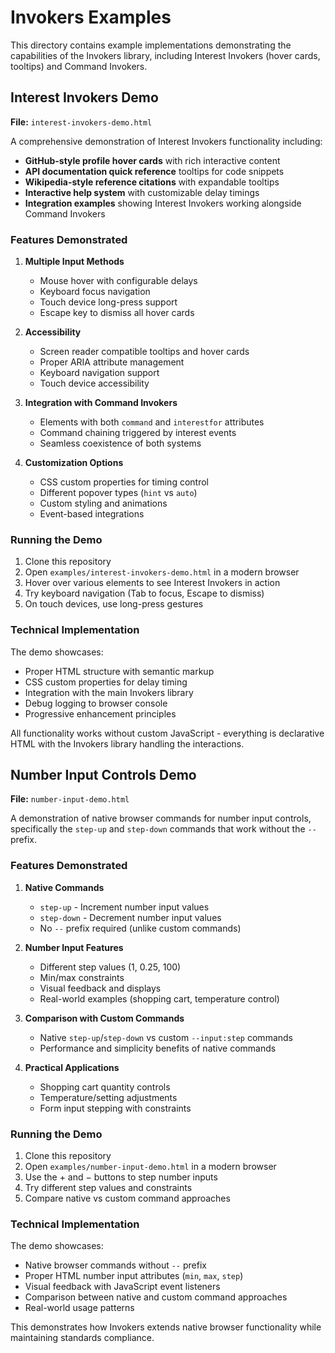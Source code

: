 # Invokers Examples

This directory contains example implementations demonstrating the capabilities of the Invokers library, including Interest Invokers (hover cards, tooltips) and Command Invokers.

## Interest Invokers Demo

**File:** `interest-invokers-demo.html`

A comprehensive demonstration of Interest Invokers functionality including:

- **GitHub-style profile hover cards** with rich interactive content
- **API documentation quick reference** tooltips for code snippets  
- **Wikipedia-style reference citations** with expandable tooltips
- **Interactive help system** with customizable delay timings
- **Integration examples** showing Interest Invokers working alongside Command Invokers

### Features Demonstrated

1. **Multiple Input Methods**
   - Mouse hover with configurable delays
   - Keyboard focus navigation
   - Touch device long-press support
   - Escape key to dismiss all hover cards

2. **Accessibility**
   - Screen reader compatible tooltips and hover cards
   - Proper ARIA attribute management
   - Keyboard navigation support
   - Touch device accessibility

3. **Integration with Command Invokers**
   - Elements with both `command` and `interestfor` attributes
   - Command chaining triggered by interest events
   - Seamless coexistence of both systems

4. **Customization Options**
   - CSS custom properties for timing control
   - Different popover types (`hint` vs `auto`)
   - Custom styling and animations
   - Event-based integrations

### Running the Demo

1. Clone this repository
2. Open `examples/interest-invokers-demo.html` in a modern browser
3. Hover over various elements to see Interest Invokers in action
4. Try keyboard navigation (Tab to focus, Escape to dismiss)
5. On touch devices, use long-press gestures

### Technical Implementation

The demo showcases:
- Proper HTML structure with semantic markup
- CSS custom properties for delay timing
- Integration with the main Invokers library
- Debug logging to browser console
- Progressive enhancement principles

All functionality works without custom JavaScript - everything is declarative HTML with the Invokers library handling the interactions.

## Number Input Controls Demo

**File:** `number-input-demo.html`

A demonstration of native browser commands for number input controls, specifically the `step-up` and `step-down` commands that work without the `--` prefix.

### Features Demonstrated

1. **Native Commands**
   - `step-up` - Increment number input values
   - `step-down` - Decrement number input values
   - No `--` prefix required (unlike custom commands)

2. **Number Input Features**
   - Different step values (1, 0.25, 100)
   - Min/max constraints
   - Visual feedback and displays
   - Real-world examples (shopping cart, temperature control)

3. **Comparison with Custom Commands**
   - Native `step-up`/`step-down` vs custom `--input:step` commands
   - Performance and simplicity benefits of native commands

4. **Practical Applications**
   - Shopping cart quantity controls
   - Temperature/setting adjustments
   - Form input stepping with constraints

### Running the Demo

1. Clone this repository
2. Open `examples/number-input-demo.html` in a modern browser
3. Use the + and − buttons to step number inputs
4. Try different step values and constraints
5. Compare native vs custom command approaches

### Technical Implementation

The demo showcases:
- Native browser commands without `--` prefix
- Proper HTML number input attributes (`min`, `max`, `step`)
- Visual feedback with JavaScript event listeners
- Comparison between native and custom command approaches
- Real-world usage patterns

This demonstrates how Invokers extends native browser functionality while maintaining standards compliance.

